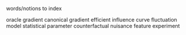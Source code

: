 words/notions to index

oracle
gradient
canonical gradient
efficient influence curve
fluctuation
model
statistical parameter
counterfactual
nuisance
feature
experiment
